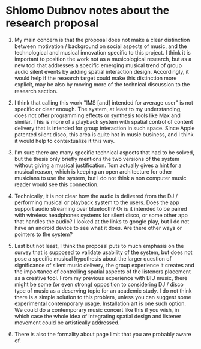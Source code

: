 Shlomo Dubnov notes about the research proposal
===============================================

1. My main concern is that the proposal does not make a clear distinction between motivation / background on social aspects of music, and the technological and musical innovation specific to this project. I think it is important to position the work not as a musicological research, but as a new tool that addresses a specific emerging musical trend of group audio silent events by adding spatial interaction design.  Accordingly, it would help if the research target could make this distinction more explicit, may be also by moving more of the technical discussion to the research section.

2. I think that calling this work "IMS [and] intended for average user" is not specific or clear enough. The system, at least to my understanding, does not offer programming effects or synthesis tools like Max and similar. This is more of a playback system with spatial control of content delivery that is intended for group interaction in such space. Since Apple patented silent disco, this area is quite hot in music business, and I think it would help to contextualize it this way.

3. I'm sure there are many specific technical aspects that had to be solved, but the thesis only briefly mentions the two versions of the system without giving a musical justification. Tom actually gives a hint for a musical reason, which is keeping an open architecture for other musicians to use the system, but I do not think a non computer music reader would see this connection.

4. Technically, it is not clear how the audio is delivered from the DJ / performing musical or playback system to the users. Does the app support audio streaming over bluetooth? Or is it intended to be paired with wireless headphones systems for silent disco, or some other app that handles the audio? I looked at the links to google play, but I do not have an android device to see what it does. Are there other ways or pointers to the system?

5. Last but not least, I think the proposal puts to much emphasis on the survey that is supposed to validate usability of the system, but does not pose a specific musical hypothesis about the larger question of significance of silent music delivery, the group experience it creates and the importance of controlling spatial aspects of the listeners placement as a creative tool. From my previous experience with BIU music, there might be some (or even strong) opposition to considering DJ / disco type of music as a deserving topic for an academic study. I do not think there is a simple solution to this problem, unless you can suggest some experimental contemporary usage. Installation art is one such option. We could do a contemporary music concert like this if you wish, in which case the whole idea of integrating spatial design and listener movement could be artistically addressed.

6. There is also the formality about page limit that you are probably aware of.
